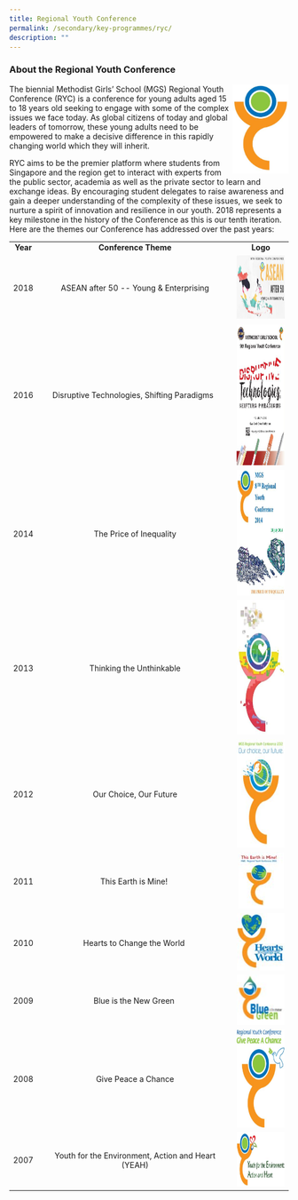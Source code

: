 ```yaml
---
title: Regional Youth Conference
permalink: /secondary/key-programmes/ryc/
description: ""
---
```

### About the Regional Youth Conference

<img src="/images/Secondary/ryc-2014-15-16.jpg" 
     style="width:20%" align="right">
The biennial Methodist Girls’ School (MGS) Regional Youth Conference (RYC) is a conference for young adults aged 15 to 18 years old seeking to engage with some of the complex issues we face today. As global citizens of today and global leaders of tomorrow, these young adults need to be empowered to make a decisive difference in this rapidly changing world which they will inherit.

RYC aims to be the premier platform where students from Singapore and the region get to interact with experts from the public sector, academia as well as the private sector to learn and exchange ideas. By encouraging student delegates to raise awareness and gain a deeper understanding of the complexity of these issues, we seek to nurture a spirit of innovation and resilience in our youth. 2018 represents a key milestone in the history of the Conference as this is our tenth iteration. Here are the themes our Conference has addressed over the past years:

<table width="100%" style="width: 100%;">
  <tbody>
    <tr>
      <td>
        <div style="text-align: center;">
          <strong>Year 
          </strong>
        </div>
      </td>
      <td>
        <div style="text-align: center;">
          <strong>Conference Theme 
          </strong>
        </div>
      </td>
      <td>
        <div style="text-align: center;">
          <strong>Logo 
          </strong>
        </div>
      </td>
    </tr>
    <tr>
      <td width="10%">
        <div style="text-align: center;">2018
        </div>
      </td>
      <td width="70%">
        <div style="text-align: center;">ASEAN after 50 -- Young &amp; Enterprising
        </div>
      </td>
      <td width="20%">
        <div style="text-align: center;">
          <img style="width: 206px; height: 114px;" src="/images/Secondary/ryc-2018.jpg">
        </div>
      </td>
    </tr>
    <tr>
      <td width="10%">
        <div style="text-align: center;">2016
        </div>
      </td>
      <td width="70%">
        <div style="text-align: center;">Disruptive Technologies, Shifting Paradigms&nbsp;&nbsp;
        </div>
      </td>
      <td width="20%">
        <div style="text-align: center;">
          <img style="width: 182px; height: 256px;" src="/images/Secondary/ryc-2016.jpg">
        </div>
      </td>
    </tr>
    <tr>
      <td width="10%">
        <div style="text-align: center;">2014
        </div>
      </td>
      <td width="70%">
        <div style="text-align: center;">The Price of Inequality
        </div>
      </td>
      <td width="20%">
        <div style="text-align: center;">
          <strong> 
          </strong> 
          <img style="width: 177px; height: 227px;" src="/images/Secondary/ryc-2014.jpg"> 
        </div>
      </td>
    </tr>
    <tr>
      <td width="10%">
        <div style="text-align: center;">2013
        </div>
      </td>
      <td width="70%">
        <div style="text-align: center;">Thinking the Unthinkable
        </div>
      </td>
      <td width="20%">
        <div style="text-align: center;">
          <img style="width: 133px; height: 242px;" src="/images/Secondary/ryc-2013.jpg">
        </div>
      </td>
    </tr>
    <tr>
      <td width="10%">
        <div style="text-align: center;">2012
        </div>
      </td>
      <td width="70%">
        <div style="text-align: center;">Our Choice, Our Future
        </div>
      </td>
      <td width="20%">
        <div style="text-align: center;">
          <img style="width: 129px; height: 195px;" src="/images/Secondary/ryc-2012.jpg">
        </div>
      </td>
    </tr>
    <tr>
      <td width="10%">
        <div style="text-align: center;">2011
        </div>
      </td>
      <td width="70%">
        <div style="text-align: center;">This Earth is Mine!&nbsp;
        </div>
      </td>
      <td width="20%">
        <div style="text-align: center;">
          <img src="/images/Secondary/ryc-2011.jpg">
        </div>
      </td>
    </tr>
    <tr>
      <td width="10%">
        <div style="text-align: center;">2010
        </div>
      </td>
      <td width="70%">
        <div style="text-align: center;">Hearts to Change the World&nbsp;
        </div>
      </td>
      <td width="20%">
        <div style="text-align: center;">
          <img src="/images/Secondary/ryc-2010.jpg">
        </div>
      </td>
    </tr>
    <tr>
      <td width="10%">
        <div style="text-align: center;">2009
        </div>
      </td>
      <td width="70%">
        <div style="text-align: center;">Blue is the New Green&nbsp;
        </div>
      </td>
      <td width="20%">
        <div style="text-align: center;">
          <img src="/images/Secondary/ryc-2009.jpg">
        </div>
      </td>
    </tr>
    <tr>
      <td width="10%">
        <div style="text-align: center;">2008
        </div>
      </td>
      <td width="70%">
        <div style="text-align: center;">Give Peace a Chance
        </div>
      </td>
      <td width="20%">
        <div style="text-align: center;">
          <img style="width: 127px; height: 177px;" src="/images/Secondary/ryc-2008.jpg">
        </div>
      </td>
    </tr>
    <tr>
      <td width="10%">
        <div style="text-align: center;">2007
        </div>
      </td>
      <td width="70%">
        <div style="text-align: center;">Youth for the Environment, Action and Heart (YEAH)
        </div>
      </td>
      <td width="20%">
        <div style="text-align: center;">
          <img style="width: 180px; height: 98px;" src="/images/Secondary/ryc-2007.jpg">
        </div>
      </td>
    </tr>
  </tbody>
</table>